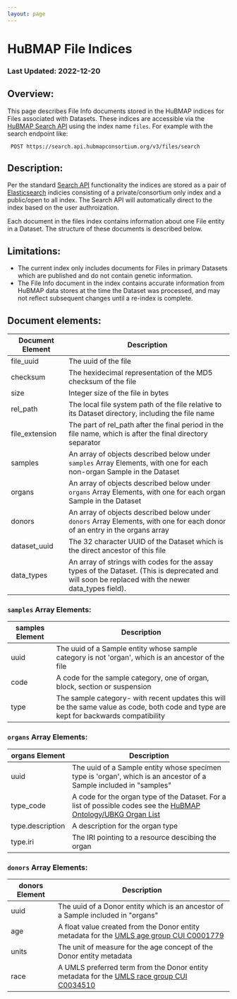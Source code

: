 ```yaml
---
layout: page
---
```

# HuBMAP File Indices

### Last Updated: 2022-12-20

## Overview:
This page describes File Info documents stored in the HuBMAP indices for Files associated with Datasets. These indices are accessible via the [HuBMAP Search API](https://smart-api.info/ui/7aaf02b838022d564da776b03f357158) using the index name `files`.  For example with the search endpoint like:
```
 POST https://search.api.hubmapconsortium.org/v3/files/search
```

## Description: 
Per the standard [Search API](https://smart-api.info/ui/7aaf02b838022d564da776b03f357158) functionality the indices are stored as a pair of [Elasticsearch](https://www.elastic.co/guide/en/elasticsearch/reference/7.17/index.html) indicies consisting of a private/consortium only index and a public/open to all index.  The Search API will automatically direct to the index based on the user authroization.

Each document in the files index contains information about one File entity in a Dataset.  The structure of these documents is described below.

## Limitations:
- The current index only includes documents for Files in primary Datasets which are published and do not contain genetic information.
- The File Info document in the index contains accurate information from HuBMAP data stores at the time the Dataset was
processed, and may not reflect subsequent changes until a re-index is complete.

## Document elements:

| Document Element | Description                                                                                                                |
|------------------|----------------------------------------------------------------------------------------------------------------------------|
| file_uuid        | The uuid of the file                                                                                                       |
| checksum         | The hexidecimal representation of the MD5 checksum of the file                                                             |
| size             | Integer size of the file in bytes                                                                                          |
| rel_path         | The local file system path of the file relative to its Dataset directory, including the file name                          |
| file_extension   | The part of rel_path after the final period in the file name, which is after the final directory separator                 |
| samples          | An array of objects described below under `samples` Array Elements, with one for each non-organ Sample in the Dataset      |
| organs           | An array of objects described below under `organs` Array Elements, with one for each organ Sample in the Dataset           |
| donors           | An array of objects described below under `donors` Array Elements, with one for each donor of an entry in the organs array |
| dataset_uuid     | The 32 character UUID of the Dataset which is the direct ancestor of this file                                             |
| data_types       | An array of strings with codes for the assay types of the Dataset. (This is deprecated and will soon be replaced with the newer data_types field). |

### `samples` Array Elements:

| samples Element | Description                                                                                        |
|-----------------|----------------------------------------------------------------------------------------------------|
| uuid            | The uuid of a Sample entity whose sample category is not 'organ', which is an ancestor of the file |
| code            | A code for the sample category, one of organ, block, section or suspension                         |
| type            | The sample category- with recent updates this will be the same value as code, both code and type are kept for backwards compatibility    |

### `organs` Array Elements:

| organs Element | Description                                                                                                        |
|----------------|--------------------------------------------------------------------------------------------------------------------|
| uuid               | The uuid of a Sample entity whose specimen type is 'organ', which is an ancestor of a Sample included in "samples" |
| type_code          | A code for the organ type of the Dataset. For a list of possible codes see the [HuBMAP Ontology/UBKG Organ List](https://ontology.api.hubmapconsortium.org/organs?application_context=HUBMAP) |
| type.description   | A description for the organ type |
| type.iri   | The IRI pointing to a resource descibing the organ |

### `donors` Array Elements:

| donors Element | Description                                                                                                                                    |
|----------------|------------------------------------------------------------------------------------------------------------------------------------------------|
| uuid           | The uuid of a Donor entity which is an ancestor of a Sample included in "organs"                                                               |
| age            | A float value created from the Donor entity metadata for the [UMLS age group CUI C0001779](https://uts.nlm.nih.gov/uts/umls/concept/C0001779)  |
| units          | The unit of measure for the age concept of the Donor entity metadata                                                                           |
| race           | A UMLS preferred term from the Donor entity metadata for the [UMLS race group CUI C0034510](https://uts.nlm.nih.gov/uts/umls/concept/C0034510) |


